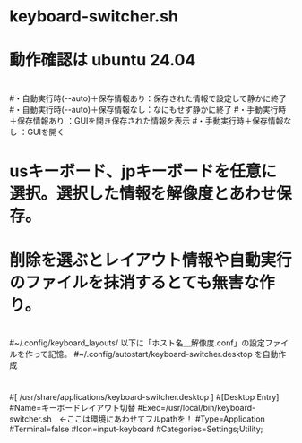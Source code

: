 # keyboard-switcher.sh
# 動作確認は ubuntu 24.04
#
#・自動実行時(--auto)＋保存情報あり：保存された情報で設定して静かに終了
#・自動実行時(--auto)＋保存情報なし：なにもせず静かに終了
#・手動実行時＋保存情報あり        ：GUIを開き保存された情報を表示
#・手動実行時＋保存情報なし        ：GUIを開く
#
# usキーボード、jpキーボードを任意に選択。選択した情報を解像度とあわせ保存。
# 削除を選ぶとレイアウト情報や自動実行のファイルを抹消するとても無害な作り。
#
#~/.config/keyboard_layouts/ 以下に「ホスト名＿解像度.conf」の設定ファイルを作って記憶。
#~/.config/autostart/keyboard-switcher.desktop を自動作成
#
#[ /usr/share/applications/keyboard-switcher.desktop ]
#[Desktop Entry]
#Name=キーボードレイアウト切替
#Exec=/usr/local/bin/keyboard-switcher.sh　←ここは環境にあわせてフルpathを！
#Type=Application
#Terminal=false
#Icon=input-keyboard
#Categories=Settings;Utility;
#

